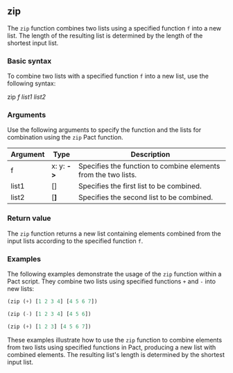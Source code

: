 ## zip
The `zip` function combines two lists using a specified function `f` into a new list. The length of the resulting list is determined by the length of the shortest input list.

### Basic syntax

To combine two lists with a specified function `f` into a new list, use the following syntax:

zip *f* *list1* *list2*

### Arguments

Use the following arguments to specify the function and the lists for combination using the `zip` Pact function.

| Argument | Type | Description |
| --- | --- | --- |
| f | x:<a> y:<b> -> <c> | Specifies the function to combine elements from the two lists. |
| list1 | [<a>] | Specifies the first list to be combined. |
| list2 | [<b>] | Specifies the second list to be combined. |

### Return value

The `zip` function returns a new list containing elements combined from the input lists according to the specified function `f`.

### Examples

The following examples demonstrate the usage of the `zip` function within a Pact script. They combine two lists using specified functions `+` and `-` into new lists:

```lisp
(zip (+) [1 2 3 4] [4 5 6 7])
```
```lisp
(zip (-) [1 2 3 4] [4 5 6])
```
```lisp
(zip (+) [1 2 3] [4 5 6 7])
```

These examples illustrate how to use the `zip` function to combine elements from two lists using specified functions in Pact, producing a new list with combined elements. The resulting list's length is determined by the shortest input list.
